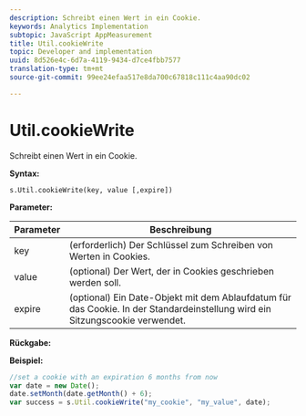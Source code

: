 ```yaml
---
description: Schreibt einen Wert in ein Cookie.
keywords: Analytics Implementation
subtopic: JavaScript AppMeasurement
title: Util.cookieWrite
topic: Developer and implementation
uuid: 8d526e4c-6d7a-4119-9434-d7ce4fbb7577
translation-type: tm+mt
source-git-commit: 99ee24efaa517e8da700c67818c111c4aa90dc02

---
```



# Util.cookieWrite

Schreibt einen Wert in ein Cookie.

**Syntax:**

```
s.Util.cookieWrite(key, value [,expire])
```

**Parameter:**

| Parameter | Beschreibung |
|---|---|
| key | (erforderlich) Der Schlüssel zum Schreiben von Werten in Cookies. |
| value | (optional) Der Wert, der in Cookies geschrieben werden soll. |
| expire | (optional) Ein Date-Objekt mit dem Ablaufdatum für das Cookie. In der Standardeinstellung wird ein Sitzungscookie verwendet. |

**Rückgabe:**

**Beispiel:**

```js
//set a cookie with an expiration 6 months from now 
var date = new Date(); 
date.setMonth(date.getMonth() + 6); 
var success = s.Util.cookieWrite("my_cookie", "my_value", date);
```

